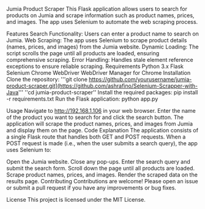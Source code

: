 Jumia Product Scraper
This Flask application allows users to search for products on Jumia and scrape information such as product names, prices, and images. The app uses Selenium to automate the web scraping process.

Features
Search Functionality: Users can enter a product name to search on Jumia.
Web Scraping: The app uses Selenium to scrape product details (names, prices, and images) from the Jumia website.
Dynamic Loading: The script scrolls the page until all products are loaded, ensuring comprehensive scraping.
Error Handling: Handles stale element reference exceptions to ensure reliable scraping.
Requirements
Python 3.x
Flask
Selenium
Chrome WebDriver
WebDriver Manager for Chrome
Installation
Clone the repository:
'''git clone https://github.com/yourusername/jumia-product-scraper.git](https://github.com/ashrafino/Selenium-Scrapper-with-Java'''
''cd jumia-product-scraper''
Install the required packages:
pip install -r requirements.txt
Run the Flask application:
python app.py

Usage
Navigate to http://192.168.1.106 in your web browser.
Enter the name of the product you want to search for and click the search button.
The application will scrape the product names, prices, and images from Jumia and display them on the page.
Code Explanation
The application consists of a single Flask route that handles both GET and POST requests. When a POST request is made (i.e., when the user submits a search query), the app uses Selenium to:

Open the Jumia website.
Close any pop-ups.
Enter the search query and submit the search form.
Scroll down the page until all products are loaded.
Scrape product names, prices, and images.
Render the scraped data on the results page.
Contributing
Contributions are welcome! Please open an issue or submit a pull request if you have any improvements or bug fixes.

License
This project is licensed under the MIT License.


